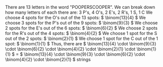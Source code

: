 There are 13 letters in the word "POOPERSCOOPER".
We can break down how many letters of each there are:
3 P's, 4 O's, 2 E's, 2 R's, 1 S, 1 C
We choose 4 spots for the O's out of the 13 spots: $ \binom{13}{4} $
We choose 3 spots for the P's out of the 9 spots: $ \binom{9}{3} $
We choose 2 spots for the E's out of the 6 spots: $ \binom{6}{2} $
We choose 2 spots for the R's out of the 4 spots: $ \binom{4}{2} $
We choose 1 spot for the S out of the 2 spots: $ \binom{2}{1} $
We choose 1 spot for the C out of the 1 spot: $ \binom{1}{1} $
Thus, there are $ \binom{13}{4} \cdot \binom{9}{3} \cdot \binom{6}{2} \cdot \binom{4}{2} \cdot \binom{2}{1} \cdot \binom{1}{1} $ = $ \binom{13}{4} \cdot \binom{9}{3} \cdot \binom{6}{2} \cdot \binom{4}{2} \cdot \binom{2}{1} $ strings
